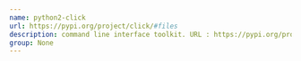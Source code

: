```yaml
---
name: python2-click
url: https://pypi.org/project/click/#files
description: command line interface toolkit. URL : https://pypi.org/project/click/#files Groups : None
group: None
---
```

